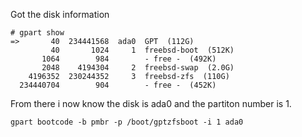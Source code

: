 Got the disk information
```
# gpart show
=>       40  234441568  ada0  GPT  (112G)
         40       1024     1  freebsd-boot  (512K)
       1064        984        - free -  (492K)
       2048    4194304     2  freebsd-swap  (2.0G)
    4196352  230244352     3  freebsd-zfs  (110G)
  234440704        904        - free -  (452K)
```
From there i now know the disk is ada0 and the partiton number is 1.

`gpart bootcode -b pmbr -p /boot/gptzfsboot -i 1 ada0 `
